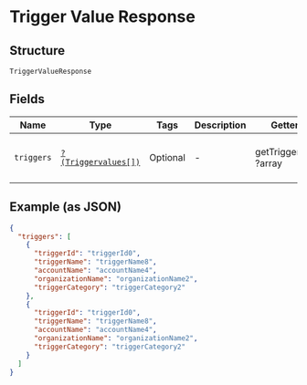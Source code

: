 
# Trigger Value Response

## Structure

`TriggerValueResponse`

## Fields

| Name | Type | Tags | Description | Getter | Setter |
|  --- | --- | --- | --- | --- | --- |
| `triggers` | [`?(Triggervalues[])`](../../doc/models/triggervalues.md) | Optional | - | getTriggers(): ?array | setTriggers(?array triggers): void |

## Example (as JSON)

```json
{
  "triggers": [
    {
      "triggerId": "triggerId0",
      "triggerName": "triggerName8",
      "accountName": "accountName4",
      "organizationName": "organizationName2",
      "triggerCategory": "triggerCategory2"
    },
    {
      "triggerId": "triggerId0",
      "triggerName": "triggerName8",
      "accountName": "accountName4",
      "organizationName": "organizationName2",
      "triggerCategory": "triggerCategory2"
    }
  ]
}
```

